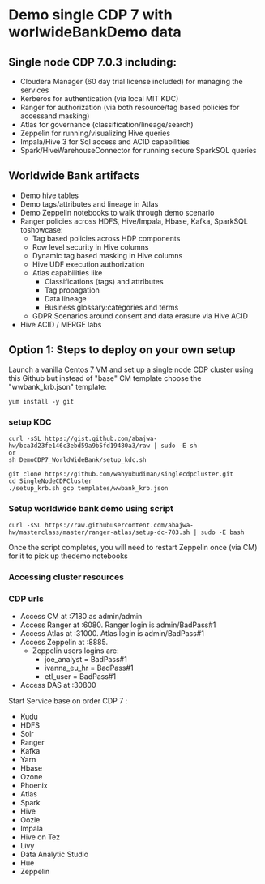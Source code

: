 # Demo single CDP 7 with worlwideBankDemo data

## Single node CDP 7.0.3 including:

- Cloudera Manager (60 day trial license included) for managing the services
- Kerberos for authentication (via local MIT KDC)
- Ranger for authorization (via both resource/tag based policies for accessand masking)
- Atlas for governance (classification/lineage/search)
- Zeppelin for running/visualizing Hive queries
- Impala/Hive 3 for Sql access and ACID capabilities
- Spark/HiveWarehouseConnector for running secure SparkSQL queries


## Worldwide Bank artifacts
- Demo hive tables
- Demo tags/attributes and lineage in Atlas
- Demo Zeppelin notebooks to walk through demo scenario
- Ranger policies across HDFS, Hive/Impala, Hbase, Kafka, SparkSQL toshowcase:
  - Tag based policies across HDP components
  - Row level security in Hive columns
  - Dynamic tag based masking in Hive columns
  - Hive UDF execution authorization
  - Atlas capabilities like
    - Classifications (tags) and attributes
    - Tag propagation
    - Data lineage
    - Business glossary:categories and terms
  - GDPR Scenarios around consent and data erasure via Hive ACID
- Hive ACID / MERGE labs

## Option 1: Steps to deploy on your own setup
Launch a vanilla Centos 7 VM and set up a single node CDP cluster using this ​Github but instead of "base" CM template choose the "wwbank_krb.json" template:

```
yum install -y git
```
### setup KDC
```
curl -sSL https://gist.github.com/abajwa-hw/bca3d23fe146c3ebd59a9b5fd19480a3/raw | sudo -E sh
or 
sh DemoCDP7_WorldWideBank/setup_kdc.sh 

git clone https://github.com/wahyubudiman/singlecdpcluster.git
cd SingleNodeCDPCluster
./setup_krb.sh gcp templates/wwbank_krb.json
```
### Setup worldwide bank demo using ​script
```
curl -sSL https://raw.githubusercontent.com/abajwa-hw/masterclass/master/ranger-atlas/setup-dc-703.sh | sudo -E bash
```
Once the script completes, you will need to restart Zeppelin once (via CM) for it to pick up thedemo notebooks

### Accessing cluster resources 
### CDP urls
- Access CM at :7180 as admin/admin
- Access Ranger at :6080. ​Ranger login is admin/BadPass#1
- Access Atlas at :31000. ​Atlas login is admin/BadPass#1
- Access ​Zeppelin​ at :​8885. ​
  - Zeppelin user​s​ logins​ are:
    - joe_analyst = BadPass#1
    - ivanna_eu_hr = BadPass#1
    - etl_user = BadPass#1
- Access DAS at :30800

Start Service base on order CDP 7 :
- Kudu
- HDFS
- Solr
- Ranger
- Kafka
- Yarn
- Hbase
- Ozone
- Phoenix
- Atlas
- Spark
- Hive
- Oozie
- Impala
- Hive on Tez
- Livy
- Data Analytic Studio
- Hue
- Zeppelin


